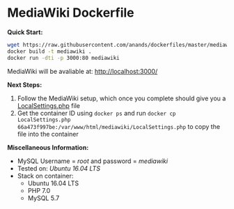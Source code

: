 # MediaWiki Dockerfile


**Quick Start:**

```sh
wget https://raw.githubusercontent.com/anands/dockerfiles/master/mediawiki/Dockerfile
docker build -t mediawiki .
docker run -dti -p 3000:80 mediawiki
```

MediaWiki will be avaliable at: [http://localhost:3000/](http://localhost:3000/)


**Next Steps:**

1. Follow the MediaWiki setup, which once you complete should give you a [LocalSettings.php](https://www.mediawiki.org/wiki/Manual:LocalSettings.php) file
2. Get the container ID using `docker ps` and run `docker cp LocalSettings.php 66a473f997be:/var/www/html/mediawiki/LocalSettings.php` to copy the file into the container


**Miscellaneous Information:**

- MySQL Username = *root* and password = *mediawiki*
- Tested on: *Ubuntu 16.04 LTS*
- Stack on container:
	- Ubuntu 16.04 LTS
	- PHP 7.0
	- MySQL 5.7
